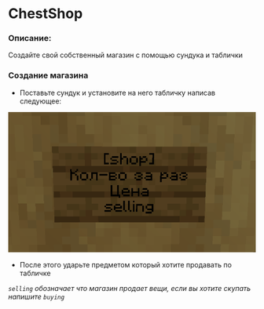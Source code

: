 # ChestShop

### Описание:

Создайте свой собственный магазин с помощью сундука и таблички

### Создание магазина

* Поставьте сундук и установите на него табличку написав следующее:

![](../.gitbook/assets/image.png)

* После этого ударьте предметом который хотите продавать по табличке

_`selling` обозначает что магазин продает вещи, если вы хотите скупать напишите `buying`_
